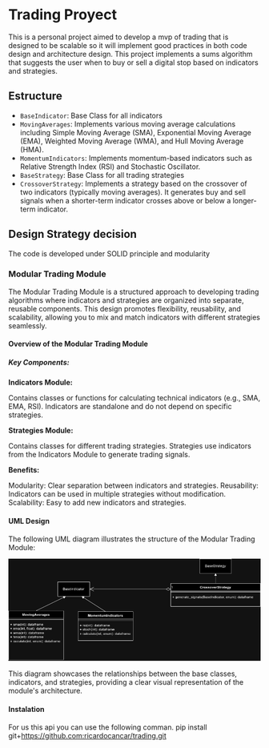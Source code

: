 # Trading Proyect


This is a personal project aimed to develop a mvp of trading that is designed to be scalable so it will implement good practices in both code design and architecture design. This project implements a sums algorithm that suggests the user when to buy or sell a digital stop based on indicators and strategies.

## Estructure


- `BaseIndicator`: Base Class for all indicators
 - `MovingAverages`: Implements various moving average calculations including Simple Moving Average (SMA), Exponential Moving Average (EMA), Weighted Moving Average (WMA), and Hull Moving Average (HMA).
 - `MomentumIndicators`: Implements momentum-based indicators such as Relative Strength Index (RSI) and Stochastic Oscillator.
- `BaseStrategy`: Base Class for all trading strategies
 - `CrossoverStrategy`: Implements a strategy based on the crossover of two indicators (typically moving averages). It generates buy and sell signals when a shorter-term indicator crosses above or below a longer-term indicator.




## Design Strategy decision


The code is developed under SOLID principle and modularity


### Modular Trading Module


The Modular Trading Module is a structured approach to developing trading algorithms where indicators and strategies are organized into separate, reusable components. This design promotes flexibility, reusability, and scalability, allowing you to mix and match indicators with different strategies seamlessly.




#### Overview of the Modular Trading Module


##### Key Components:


**Indicators Module:**


Contains classes or functions for calculating technical indicators (e.g., SMA, EMA, RSI).
Indicators are standalone and do not depend on specific strategies.


**Strategies Module:**


Contains classes for different trading strategies.
Strategies use indicators from the Indicators Module to generate trading signals.






**Benefits:**


   Modularity: Clear separation between indicators and strategies.
   Reusability: Indicators can be used in multiple strategies without modification.
   Scalability: Easy to add new indicators and strategies.




#### UML Design


The following UML diagram illustrates the structure of the Modular Trading Module:


![UML Diagram](assets/images/UML_trading.drawio.png)


This diagram showcases the relationships between the base classes, indicators, and strategies, providing a clear visual representation of the module's architecture.



#### Instalation

For us this api you can use the following comman.
   pip install git+https://github.com:ricardocancar/trading.git
